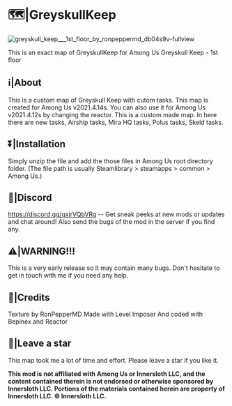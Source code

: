 # 🗺|GreyskullKeep
![greyskull_keep___1st_floor_by_ronpeppermd_db04s9v-fullview](https://user-images.githubusercontent.com/82299910/118365098-ed03ef00-b5b8-11eb-84e5-3dfbb5b623b8.jpg)

This is an exact map of GreyskullKeep for Among Us
Greyskull Keep - 1st floor

## **ℹ️|About**

This is a custom map of Greyskull Keep with cutom tasks. This map is created for Among Us v2021.4.14s. You can also use it for Among Us v2021.4.12s by changing the reactor. This is a custom made map. In here there are new tasks, Airship tasks, Mira HQ tasks, Polus tasks, Skeld tasks.

## **⏬|Installation**

Simply unzip the file and add the those files in Among Us root directory folder. (The file path is usually Steamlibrary > steamapps > common > Among Us.)

## **💬|Discord**

https://discord.gg/qxjrVQbVRg -- Get sneak peeks at new mods or updates and chat around!
Also send the bugs of the mod in the server if you find any.


## **⚠|WARNING!!!**

This is a very early release so it may contain many bugs. Don't hesitate to get in touch with me if you need any help.

## **🙏|Credits**

Texture by RonPepperMD
Made with Level Imposer And coded with Bepinex and Reactor

## **🌟|Leave a star**

This map took me a lot of time and effort. Please leave a star if you like it.


**This mod is not affiliated with Among Us or Innersloth LLC, and the content contained therein is not endorsed or otherwise sponsored by Innersloth LLC. Portions of the materials contained herein are property of Innersloth LLC. © Innersloth LLC.**
